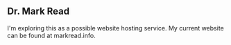 ## Dr. Mark Read

I'm exploring this as a possible website hosting service. My current website can be found at markread.info. 
